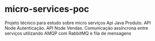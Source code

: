 # micro-services-poc
Projeto técnico para estudo sobre micro serviços
Api Java Produto.
API Node Autenticação.
API Node Vendas.
Comunicação assíncrona entre serviços utilizando AMQP com RabbitMQ e fila de mensagens
